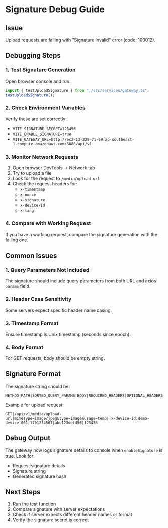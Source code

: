 # Signature Debug Guide

## Issue

Upload requests are failing with "Signature invalid" error (code: 100012).

## Debugging Steps

### 1. Test Signature Generation

Open browser console and run:

```javascript
import { testUploadSignature } from "./src/services/gateway.ts";
testUploadSignature();
```

### 2. Check Environment Variables

Verify these are set correctly:

- `VITE_SIGNATURE_SECRET=123456`
- `VITE_ENABLE_SIGNATURE=true`
- `VITE_GATEWAY_URL=http://ec2-13-229-71-69.ap-southeast-1.compute.amazonaws.com:8080/api/v1`

### 3. Monitor Network Requests

1. Open browser DevTools → Network tab
2. Try to upload a file
3. Look for the request to `/media/upload-url`
4. Check the request headers for:
   - `x-timestamp`
   - `x-nonce`
   - `x-signature`
   - `x-device-id`
   - `x-lang`

### 4. Compare with Working Request

If you have a working request, compare the signature generation with the failing one.

## Common Issues

### 1. Query Parameters Not Included

The signature should include query parameters from both URL and axios `params` field.

### 2. Header Case Sensitivity

Some servers expect specific header name casing.

### 3. Timestamp Format

Ensure timestamp is Unix timestamp (seconds since epoch).

### 4. Body Format

For GET requests, body should be empty string.

## Signature Format

The signature string should be:

```
METHOD|PATH|SORTED_QUERY_PARAMS|BODY|REQUIRED_HEADERS|OPTIONAL_HEADERS|TIMESTAMP|NONCE|SECRET
```

Example for upload request:

```
GET|/api/v1/media/upload-url|mimeType=image/jpeg&type=image&usage=temp||x-device-id:demo-device-001|1701234567|abc123def456|123456
```

## Debug Output

The gateway now logs signature details to console when `enableSignature` is true. Look for:

- Request signature details
- Signature string
- Generated signature hash

## Next Steps

1. Run the test function
2. Compare signature with server expectations
3. Check if server expects different header names or format
4. Verify the signature secret is correct
